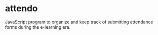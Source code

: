 # attendo
JavaScript program to organize and keep track of submitting attendance forms during the e-learning era.
